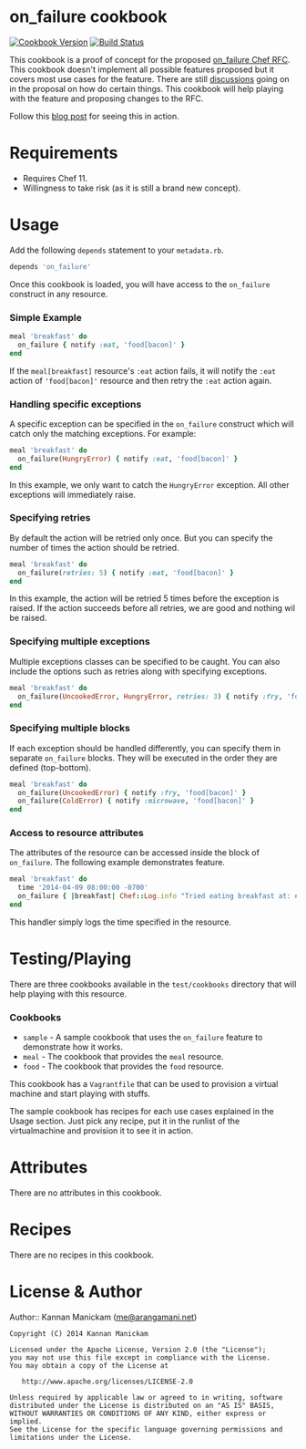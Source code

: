 # on_failure cookbook

[![Cookbook Version](http://img.shields.io/github/release/arangamani-cookbooks/on_failure.svg)][release]
[![Build Status](http://img.shields.io/travis/arangamani-cookbooks/on_failure.svg)][travis]

[release]: http://github.com/arangamani-cookbooks/on_failure/releases
[travis]: http://travis-ci.org/arangamani-cookbooks/on_failure

This cookbook is a proof of concept for the proposed [on_failure Chef RFC]. This cookbook doesn't implement all
possible features proposed but it covers most use cases for the feature. There are still [discussions] going
on in the proposal on how do certain things. This cookbook will help playing with the feature and proposing changes to
the RFC.

Follow this [blog post] for seeing this in action.

[on_failure Chef RFC]: https://github.com/opscode/chef-rfc/blob/sethvargo/on_failure/on_failure.md
[discussions]: https://github.com/opscode/chef-rfc/pull/1
[blog post]: http://blog.arangamani.net/blog/2014/04/08/chef-on-failure-handler/

# Requirements

* Requires Chef 11.
* Willingness to take risk (as it is still a brand new concept).

# Usage

Add the following `depends` statement to your `metadata.rb`.

```ruby
depends 'on_failure'
```

Once this cookbook is loaded, you will have access to the `on_failure` construct in any resource.

### Simple Example

```ruby
meal 'breakfast' do
  on_failure { notify :eat, 'food[bacon]' }
end
```

If the  `meal[breakfast]` resource's `:eat` action fails, it will notify the `:eat` action of `'food[bacon]'` resource
and then retry the `:eat` action again.

### Handling specific exceptions

A specific exception can be specified in the `on_failure` construct which will catch only the matching exceptions.
For example:

```ruby
meal 'breakfast' do
  on_failure(HungryError) { notify :eat, 'food[bacon]' }
end
```

In this example, we only want to catch the `HungryError` exception. All other exceptions will immediately raise.

### Specifying retries

By default the action will be retried only once. But you can specify the number of times the action should be retried.

```ruby
meal 'breakfast' do
  on_failure(retries: 5) { notify :eat, 'food[bacon]' }
end
```

In this example, the action will be retried 5 times before the exception is raised. If the action succeeds before all
retries, we are good and nothing wil be raised.

### Specifying multiple exceptions

Multiple exceptions classes can be specified to be caught. You can also include the options such as retries along with
specifying exceptions.

```ruby
meal 'breakfast' do
  on_failure(UncookedError, HungryError, retries: 3) { notify :fry, 'food[bacon]' }
end
```

### Specifying multiple blocks

If each exception should be handled differently, you can specify them in separate `on_failure` blocks. They will be
executed in the order they are defined (top-bottom).

```ruby
meal 'breakfast' do
  on_failure(UncookedError) { notify :fry, 'food[bacon]' }
  on_failure(ColdError) { notify :microwave, 'food[bacon]' }
end
```

### Access to resource attributes

The attributes of the resource can be accessed inside the block of `on_failure`. The following example demonstrates
feature.

```ruby
meal 'breakfast' do
  time '2014-04-09 08:00:00 -0700'
  on_failure { |breakfast| Chef::Log.info "Tried eating breakfast at: #{breakfast.time}" }
end
```

This handler simply logs the time specified in the resource.

# Testing/Playing

There are three cookbooks available in the `test/cookbooks` directory that will help playing with this resource.

### Cookbooks

* `sample` - A sample cookbook that uses the `on_failure` feature to demonstrate how it works.
* `meal` - The cookbook that provides the `meal` resource.
* `food` - The cookbook that provides the `food` resource.

This cookbook has a `Vagrantfile` that can be used to provision a virtual machine and start playing with stuffs.

The sample cookbook has recipes for each use cases explained in the Usage section. Just pick any recipe, put it in
the runlist of the virtualmachine and provision it to see it in action.

# Attributes

There are no attributes in this cookbook.

# Recipes

There are no recipes in this cookbook.

# License & Author

Author:: Kannan Manickam (<me@arangamani.net>)

```
Copyright (C) 2014 Kannan Manickam

Licensed under the Apache License, Version 2.0 (the "License");
you may not use this file except in compliance with the License.
You may obtain a copy of the License at

   http://www.apache.org/licenses/LICENSE-2.0

Unless required by applicable law or agreed to in writing, software
distributed under the License is distributed on an "AS IS" BASIS,
WITHOUT WARRANTIES OR CONDITIONS OF ANY KIND, either express or implied.
See the License for the specific language governing permissions and
limitations under the License.
```
